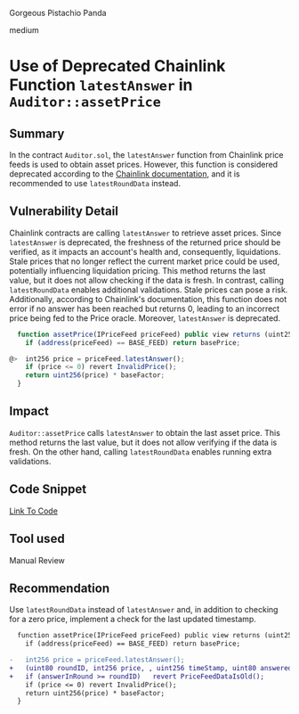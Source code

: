 Gorgeous Pistachio Panda

medium

# Use of Deprecated Chainlink Function `latestAnswer` in `Auditor::assetPrice`

## Summary
In the contract `Auditor.sol`, the `latestAnswer` function from Chainlink price feeds is used to obtain asset prices. However, this function is considered deprecated according to the [Chainlink documentation](https://docs.chain.link/data-feeds/api-reference#getbilling), and it is recommended to use `latestRoundData` instead.

## Vulnerability Detail 
Chainlink contracts are calling `latestAnswer` to retrieve asset prices. Since `latestAnswer` is deprecated, the freshness of the returned price should be verified, as it impacts an account's health and, consequently, liquidations. Stale prices that no longer reflect the current market price could be used, potentially influencing liquidation pricing. This method returns the last value, but it does not allow checking if the data is fresh. In contrast, calling `latestRoundData` enables additional validations. Stale prices can pose a risk. Additionally, according to Chainlink's documentation, this function does not error if no answer has been reached but returns 0, leading to an incorrect price being fed to the Price oracle. Moreover, `latestAnswer` is deprecated.

```javascript
  function assetPrice(IPriceFeed priceFeed) public view returns (uint256) {
    if (address(priceFeed) == BASE_FEED) return basePrice;

@>  int256 price = priceFeed.latestAnswer();
    if (price <= 0) revert InvalidPrice();
    return uint256(price) * baseFactor;
  }

```

## Impact 
`Auditor::assetPrice` calls `latestAnswer` to obtain the last asset price. This method returns the last value, but it does not allow verifying if the data is fresh. On the other hand, calling `latestRoundData` enables running extra validations.

## Code Snippet
[Link To Code](https://github.com/sherlock-audit/2024-04-interest-rate-model/blob/main/protocol/contracts/Auditor.sol#L326)

## Tool used

Manual Review

## Recommendation
Use `latestRoundData` instead of `latestAnswer` and, in addition to checking for a zero price, implement a check for the last updated timestamp.
```diff
  function assetPrice(IPriceFeed priceFeed) public view returns (uint256) {
    if (address(priceFeed) == BASE_FEED) return basePrice;

-   int256 price = priceFeed.latestAnswer();
+   (uint80 roundID, int256 price, , uint256 timeStamp, uint80 answeredInRound) = oracle.latestRoundData();
+   if (answerInRound >= roundID)   revert PriceFeedDataIsOld();
    if (price <= 0) revert InvalidPrice();
    return uint256(price) * baseFactor;
  }

```
